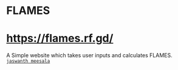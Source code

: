 # FLAMES
# https://flames.rf.gd/
A Simple website which takes user inputs and calculates FLAMES.<br>
[`jaswanth meesala`](https://github.com/jaswanthmeesala)
